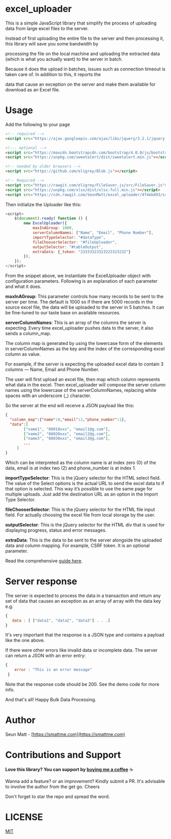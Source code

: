 excel_uploader
==============
This is a simple JavaScript library that simplify the process of uploading data from large excel files to the server.

Instead of first uploading the entire file to the server and then processing it, this library will save you some bandwidth by 

processing the file on the local machine and uploading the extracted data (which is what you actually want) to the server in batch.

Because it does the upload in batches, issues such as connection timeout is taken care of. In addition to this, it reports the 

data that cause an exception on the server and make them available for download as an Excel file.


Usage
=====
Add the following to your page

```html
<!-- required -->
<script src="https://ajax.googleapis.com/ajax/libs/jquery/3.2.1/jquery.min.js"></script>

<!--- optional -->
<script src="https://maxcdn.bootstrapcdn.com/bootstrap/4.0.0/js/bootstrap.min.js"></script>
<script src="https://unpkg.com/sweetalert/dist/sweetalert.min.js"></script>

<!-- needed by older browsers -->
<script src="https://github.com/eligrey/Blob.js"></script>

<!-- Required -->
<script src="https://rawgit.com/eligrey/FileSaver.js/src/FileSaver.js"></script>
<script src="https://unpkg.com/xlsx/dist/xlsx.full.min.js"></script>
<script src="https://cdn.rawgit.com/SeunMatt/excel_uploader/4f4ebd93/src/excel_uploader.js"></script>
```

Then initialize the Uploader like this:

```javascript
<script>
    $(document).ready( function () {
        new ExcelUploader({
            maxInAGroup: 1000,
            serverColumnNames: ["Name", "Email", "Phone Number"],
            importTypeSelector: "#dataType",
            fileChooserSelector: "#fileUploader",
            outputSelector: "#tableOutput",
            extraData: {_token: "23333323323223323232"}
        });
    });
</script>
```

From the snippet above, we instantiate the ExcelUploader object with configuration parameters. Following is an explanation of each parameter and what it does.

**maxInAGroup**: This parameter controls how many records to be sent to the server per time. The default is 1000 so if there are 5000 records in the source excel file, the data will be uploaded to the server in 5 batches. It can be fine-tuned to our taste base on available resources.

**serverColumnNames**: This is an array of the columns the server is expecting. Every time excel_uploader pushes data to the server, it also sends a column_map.

The column map is generated by using the lowercase form of the elements in serverColumnNames as the key and the index of the corresponding excel column as value. 

For example, if the server is expecting the uploaded excel data to contain 3 columns — Name, Email and Phone Number.

The user will first upload an excel file, then map which column represents what data in the excel. Then excel_uploader will compose the server column names using the lowercase of the serverColumnNames, replacing white spaces with an underscore (_) character.

So the server at the end will receive a JSON payload like this:

```json
{
  "column_map":{"name":0,"email":2,"phone_number":1}, 
  "data":[ 
        ["name1", "08010xxx", "email1@g.com"],
        ["name2", "08020xxx", "email2@g.com"],
        ["name3", "08030xxx", "email3@g.com"],
        ...
     ]
}
``` 

Which can be interpreted as the column name is at index zero (0) of the data, email is at index two (2) and phone_number is at index 1.

**importTypeSelector**: This is the jQuery selector for the HTML select field. The value of the Select options is the actual URL to send the excel data to if that option is selected. This way it’s possible to use the same page for multiple uploads. Just add the destination URL as an option in the Import Type Selector.

**fileChooserSelector**: This is the jQuery selector for the HTML file input field. For actually choosing the excel file from local storage by the user.

**outputSelector**: This is the jQuery selector for the HTML div that is used for displaying progress, status and error messages.

**extraData**: This is the data to be sent to the server alongside the uploaded data and column mapping. For example, CSRF token. It is an optional parameter.

Read the comprehensive [guide here]().

Server response
===============
The server is expected to process the data in a transaction and return any set of data that causes an exception as an array of array 
with the data key e.g.
 
 ```javascript
 {
    data : [ ["data1", "data2", "data3"] . . .]
 }
```
It's very important that the response is a JSON type and contains a payload like the one above.

If there were other errors like invalid data or incomplete data. The server can return a JSON with an error entry:

```javascript
{
    error : "This is an error message"
 }
```

Note that the response code should be 200. See the demo code for more info.

And that's all! Happy Bulk Data Processing.

Author
======
Seun Matt - [https://smattme.com](https://smattme.com)


Contributions and Support
=========================
**Love this library? You can support by [buying me a coffee](http://wallet.ng/pay/ossmatt)** :coffee:

Wanna add a feature? or an improvement? Kindly submit a PR.
It's advisable to involve the author from the get go. Cheers
 
Don't forget to star the repo and spread the word.
 
 
LICENSE
=======
[MIT](LICENSE)